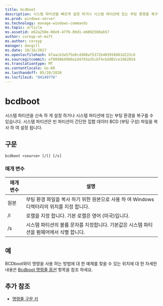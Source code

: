 ```yaml
---
title: bcdboot
description: 시스템 파티션을 빠르게 설정 하거나 시스템 파티션에 있는 부팅 환경을 복구 하는 bcdboot 명령에 대 한 참조 항목입니다.
ms.prod: windows-server
ms.technology: manage-windows-commands
ms.topic: article
ms.assetid: e62a250e-08e9-47f6-89d1-e6002560ab57
author: coreyp-at-msft
ms.author: coreyp
manager: dongill
ms.date: 10/16/2017
ms.openlocfilehash: 67aacb3a575e0cdd08af5372b403916961d223c6
ms.sourcegitcommit: ef089864980a1d4793a35cbf4cbdd02ce1962054
ms.translationtype: MT
ms.contentlocale: ko-KR
ms.lasthandoff: 05/28/2020
ms.locfileid: "84149776"
---
```

# <a name="bcdboot"></a>bcdboot

시스템 파티션을 신속 하 게 설정 하거나 시스템 파티션에 있는 부팅 환경을 복구를 수 있습니다. 시스템 파티션은 빈 파티션이 간단한 집합 데이터 BCD (부팅 구성) 파일을 복사 하 여 설정 됩니다.

## <a name="syntax"></a>구문

```
bcdboot <source> [/l] [/s]
```

### <a name="parameters"></a>매개 변수

| 매개 변수 | 설명 |
| --------- | ----------- |
| 원본 | 부팅 환경 파일을 복사 하기 위한 원본으로 사용 하 여 Windows 디렉터리의 위치를 지정 합니다. |
| /l | 로캘을 지정 합니다. 기본 로캘은 영어 (미국)입니다. |
| /s | 시스템 파티션의 볼륨 문자를 지정합니다. 기본값은 시스템 파티션을 펌웨어에서 식별 합니다. |

## <a name="examples"></a>예

BCDboot와이 명령을 사용 하는 방법에 대 한 예제를 찾을 수 있는 위치에 대 한 자세한 내용은 [Bcdboot 명령줄 옵션](https://docs.microsoft.com/previous-versions/windows/it-pro/windows-8.1-and-8/hh824874(v=win.10)) 항목을 참조 하세요.

## <a name="additional-references"></a>추가 참조

- [명령줄 구문 키](command-line-syntax-key.md)
